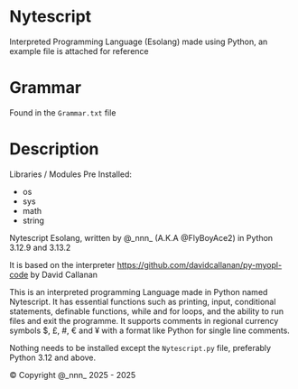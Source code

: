 # Nytescript
Interpreted Programming Language (Esolang) made using Python, an example file is attached for reference

# Grammar
Found in the ```Grammar.txt``` file

# Description
Libraries / Modules Pre Installed:
- os
- sys
- math
- string

Nytescript Esolang, written by @\_nnn_ (A.K.A @FlyBoyAce2) in Python 3.12.9 and 3.13.2	

It is based on the interpreter https://github.com/davidcallanan/py-myopl-code by David Callanan

This is an interpreted programming Language made in Python named Nytescript. It has essential functions such as
printing, input, conditional statements, definable functions, while and for loops, and the ability to run files and 
exit the programme. It supports comments in regional currency symbols $, £, #, € and ¥ with a format like Python for single line comments.

Nothing needs to be installed except the ```Nytescript.py``` file, preferably Python 3.12 and above.

© Copyright @\_nnn_ 2025 - 2025
